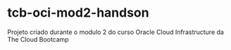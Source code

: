 # tcb-oci-mod2-handson
Projeto criado durante o modulo 2 do curso Oracle Cloud Infrastructure da The Cloud Bootcamp
